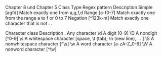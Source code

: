 Chapter 8 und Chapter 5
Class Type      Regex pattern       Description
Simple          [agfd]              Match exactly one from a,g,f,d
Range           [a-f0-7]            Match exactly one from the range a to f or 0 to 7
Negation        [^123k-m]           Match exactly one character that is not . . 

Character class         Description
.                       Any character
\d                      A digit [0-9]
\D                      A nondigit [^0-9]
\s                      A whitespace character [space, \t (tab), \n (new line), . . ]
\S                      A nonwhitespace character [^\s]
\w                      A word character [a-zA-Z_0-9]
\W                      A nonword character [^\w]